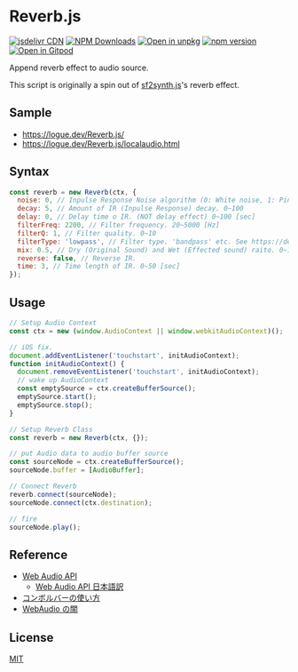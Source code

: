 # Reverb.js

[![jsdelivr CDN](https://data.jsdelivr.com/v1/package/npm/@logue/reverb/badge)](https://www.jsdelivr.com/package/npm/@logue/reverb)
[![NPM Downloads](https://img.shields.io/npm/dm/vuetify-swatches.svg?style=flat)](https://www.npmjs.com/package/@logue/reverb)
[![Open in unpkg](https://img.shields.io/badge/Open%20in-unpkg-blue)](https://uiwjs.github.io/npm-unpkg/#/pkg/@logue/reverb/file/README.md)
[![npm version](https://img.shields.io/npm/v/@logue/reverb.svg)](https://www.npmjs.com/package/@logue/reverb)
[![Open in Gitpod](https://shields.io/badge/Open%20in-Gitpod-green?logo=Gitpod)](https://gitpod.io/#https://github.com/logue/Reverb.js)

Append reverb effect to audio source.

This script is originally a spin out of [sf2synth.js](https://github.com/logue/smfplayer.js)'s reverb effect.

## Sample

- <https://logue.dev/Reverb.js/>
- <https://logue.dev/Reverb.js/localaudio.html>

## Syntax

```js
const reverb = new Reverb(ctx, {
  noise: 0, // Inpulse Response Noise algorithm (0: White noise, 1: Pink noise, 2: Brown noise)
  decay: 5, // Amount of IR (Inpulse Response) decay. 0~100
  delay: 0, // Delay time o IR. (NOT delay effect) 0~100 [sec]
  filterFreq: 2200, // Filter frequency. 20~5000 [Hz]
  filterQ: 1, // Filter quality. 0~10
  filterType: 'lowpass', // Filter type. 'bandpass' etc. See https://developer.mozilla.org/en-US/docs/Web/API/BiquadFilterNode/type .
  mix: 0.5, // Dry (Original Sound) and Wet (Effected sound) raito. 0~1
  reverse: false, // Reverse IR.
  time: 3, // Time length of IR. 0~50 [sec]
});
```

## Usage

```js
// Setup Audio Context
const ctx = new (window.AudioContext || window.webkitAudioContext)();

// iOS fix.
document.addEventListener('touchstart', initAudioContext);
function initAudioContext() {
  document.removeEventListener('touchstart', initAudioContext);
  // wake up AudioContext
  const emptySource = ctx.createBufferSource();
  emptySource.start();
  emptySource.stop();
}

// Setup Reverb Class
const reverb = new Reverb(ctx, {});

// put Audio data to audio buffer source
const sourceNode = ctx.createBufferSource();
sourceNode.buffer = [AudioBuffer];

// Connect Reverb
reverb.connect(sourceNode);
sourceNode.connect(ctx.destination);

// fire
sourceNode.play();
```

## Reference

- [Web Audio API](https://www.w3.org/TR/webaudio/)
  - [Web Audio API 日本語訳](https://g200kg.github.io/web-audio-api-ja/)
- [コンボルバーの使い方](https://www.g200kg.com/jp/docs/webaudio/convolver.html)
- [WebAudio の闇](https://qiita.com/zprodev/items/7fcd8335d7e8e613a01f)

## License

[MIT](LICENSE)
